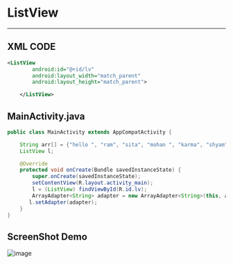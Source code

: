 # ListView

---
XML CODE
---
```xml
<ListView
        android:id="@+id/lv"
        android:layout_width="match_parent"
        android:layout_height="match_parent">

    </ListView>
```

MainActivity.java
---

```java
public class MainActivity extends AppCompatActivity {

    String arr[] = {"hello ", "ram", "sita", "mohan ", "karma", "shyam", "mohan","hello ", "ram", "sita", "mohan ", "karma", "shyam","hello ", "ram", "sita", "mohan ", "karma", "shyam",  };
    ListView l;

    @Override
    protected void onCreate(Bundle savedInstanceState) {
        super.onCreate(savedInstanceState);
        setContentView(R.layout.activity_main);
        l = (ListView) findViewById(R.id.lv);
        ArrayAdapter<String> adapter = new ArrayAdapter<String>(this, android.support.constraint.R.layout.support_simple_spinner_dropdown_item,arr);
       l.setAdapter(adapter);
    }
}
```


 
ScreenShot Demo
---
![image](https://user-images.githubusercontent.com/77660268/175664384-2580b010-3f2d-4884-9f10-59e5f0fd9cfb.png)

